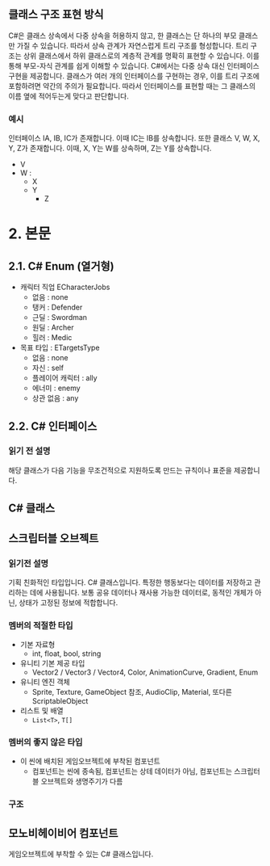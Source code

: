 


## 클래스 구조 표현 방식
C#은 클래스 상속에서 다중 상속을 허용하지 않고, 한 클래스는 단 하나의 부모 클래스만 가질 수 있습니다. 따라서 상속 관계가 자연스럽게 트리 구조를 형성합니다.
트리 구조는 상위 클래스에서 하위 클래스로의 계층적 관계를 명확히 표현할 수 있습니다. 이를 통해 부모-자식 관계를 쉽게 이해할 수 있습니다.
C#에서는 다중 상속 대신 인터페이스 구현을 제공합니다. 클래스가 여러 개의 인터페이스를 구현하는 경우, 이를 트리 구조에 포함하려면 약간의 주의가 필요합니다. 따라서 인터페이스를 표현할 때는 그 클래스의 이름 옆에 적어두는게 맞다고 판단합니다.


### 예시

인터페이스 IA, IB, IC가 존재합니다. 이때 IC는 IB를 상속합니다.
또한 클래스 V, W, X, Y, Z가 존재합니다. 이때, X, Y는 W를 상속하며, Z는 Y를 상속합니다.


- V
- W : 
	- X
	- Y
		- Z



# 2. 본문

## 2.1. C# Enum (열거형)
- 캐릭터 직업 ECharacterJobs
	- 없음 : none
	- 탱커 : Defender
	- 근딜 : Swordman
	- 원딜 : Archer
	- 힐러 : Medic
- 목표 타입 : ETargetsType
	- 없음 : none
	- 자신 : self
	- 플레이어 캐릭터 : ally
	- 에너미 : enemy
	- 상관 없음 : any
## 2.2. C# 인터페이스
### 읽기 전 설명
해당 클래스가 다음 기능을 무조건적으로 지원하도록 만드는 규칙이나 표준을 제공합니다.


## C# 클래스

## 스크립터블 오브젝트
### 읽기전 설명
기획 친화적인 타입입니다. C# 클래스입니다.
특정한 행동보다는 데이터를 저장하고 관리하는 데에 사용됩니다.
보통 공유 데이터나 재사용 가능한 데이터로, 동적인 개체가 아닌, 상태가 고정된 정보에 적합합니다.
### 멤버의 적절한 타입
- 기본 자료형
	- int, float, bool, string
- 유니티 기본 제공 타입
	- Vector2 / Vector3 / Vector4, Color, AnimationCurve, Gradient, Enum
- 유니티 엔진 객체
	- Sprite, Texture, GameObject 참조, AudioClip, Material, 또다른 ScriptableObject
- 리스트 및 배열
	- `List<T>`, `T[]`
### 멤버의 좋지 않은 타입
- 이 씬에 배치된 게임오브젝트에 부착된 컴포넌트
	- 컴포넌트는 씬에 종속됨, 컴포넌트는 상테 데이터가 아님, 컴포넌트는 스크립터블 오브젝트와 생명주기가 다름
### 구조



## 모노비헤이비어 컴포넌트
게임오브젝트에 부착할 수 있는 C# 클래스입니다.













